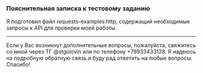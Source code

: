 ### Пояснительная записка к тестовому заданию

Я подготовил файл requests-examples.http, содержащий необходимые запросы к API для проверки моей работы.
***
Если у Вас возникнут дополнительные вопросы, пожалуйста, свяжитесь со мной через ТГ @stgolovin или по телефону +79933433128. Я надеюсь на подробную обратную связь и буду рад ответить на любые вопросы. Спасибо!